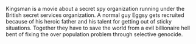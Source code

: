 Kingsman is a movie about a secret spy organization running under the British secret services organization. A normal guy Eggsy gets recruited because of his heroic father and his talent for getting out of sticky situations. Together they have to save the world from a evil billionaire hell bent of fixing the over population problem through selective genocide. 
